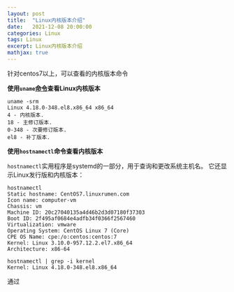 ```yaml
---
layout: post
title:  "Linux内核版本介绍"
date:   2021-12-08 20:00:00
categories: Linux
tags: Linux
excerpt: Linux内核版本介绍
mathjax: true
---
```



针对centos7以上，可以查看的内核版本命令

**使用`uname`[命令](https://www.linuxcool.com/)查看Linux内核版本**

```
uname -srm
Linux 4.18.0-348.el8.x86_64 x86_64
4 - 内核版本.
18 - 主修订版本.
0-348 - 次要修订版本.
el8 - 补丁版本.
```

**使用`hostnamectl`命令查看内核版本**

`hostnamectl`实用程序是systemd的一部分，用于查询和更改系统主机名。 它还显示Linux发行版和内核版本：

```
hostnamectl
Static hostname: CentOS7.linuxrumen.com
Icon name: computer-vm
Chassis: vm
Machine ID: 20c27040135a4d46b2d3d07180f37303
Boot ID: 2f495af0684e4adfb34f0366f2567460
Virtualization: vmware
Operating System: CentOS Linux 7 (Core)
CPE OS Name: cpe:/o:centos:centos:7
Kernel: Linux 3.10.0-957.12.2.el7.x86_64
Architecture: x86-64

hostnamectl | grep -i kernel
Kernel: Linux 4.18.0-348.el8.x86_64
```

通过